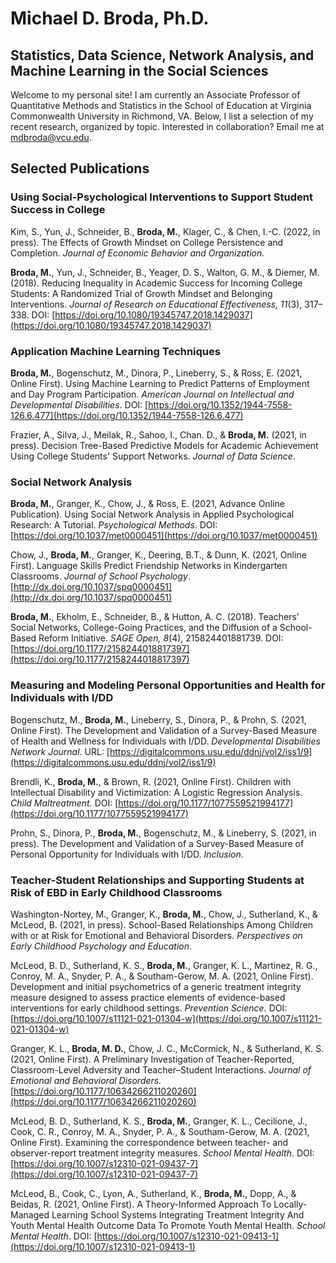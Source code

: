 # Michael D. Broda, Ph.D.
## Statistics, Data Science, Network Analysis, and Machine Learning in the Social Sciences

Welcome to my personal site! I am currently an Associate Professor of Quantitative Methods and Statistics in the School of Education at Virginia Commonwealth University in Richmond, VA. Below, I list a selection of my recent research, organized by topic. Interested in collaboration? Email me at [mdbroda@vcu.edu](mdbroda@vcu.edu).

## Selected Publications

### Using Social-Psychological Interventions to Support Student Success in College

Kim, S., Yun, J., Schneider, B., **Broda, M.**, Klager, C., & Chen, I.-C. (2022, in press). The Effects of Growth Mindset on College Persistence and Completion. *Journal of Economic Behavior and Organization.*

**Broda, M.**, Yun, J., Schneider, B., Yeager, D. S., Walton, G. M., & Diemer, M. (2018). Reducing Inequality in Academic Success for Incoming College Students: A Randomized Trial of Growth Mindset and Belonging Interventions. *Journal of Research on Educational Effectiveness, 11*(3), 317–338. DOI: [https://doi.org/10.1080/19345747.2018.1429037](https://doi.org/10.1080/19345747.2018.1429037)

### Application Machine Learning Techniques

**Broda, M.**, Bogenschutz, M., Dinora, P., Lineberry, S., & Ross, E. (2021, Online First). Using Machine Learning to Predict Patterns of Employment and Day Program Participation. *American Journal on Intellectual and Developmental Disabilities*. DOI: [https://doi.org/10.1352/1944-7558-126.6.477](https://doi.org/10.1352/1944-7558-126.6.477)

Frazier, A., Silva, J., Meilak, R., Sahoo, I., Chan. D., & **Broda, M.** (2021, in press). Decision Tree-Based Predictive Models for Academic Achievement Using College Students' Support Networks. *Journal of Data Science*.

### Social Network Analysis

**Broda, M.**, Granger, K., Chow, J., & Ross, E. (2021, Advance Online Publication). Using Social Network Analysis in Applied Psychological Research: A Tutorial. *Psychological Methods*. DOI: [https://doi.org/10.1037/met0000451](https://doi.org/10.1037/met0000451)

Chow, J., **Broda, M.**, Granger, K., Deering, B.T., & Dunn, K. (2021, Online First). Language Skills Predict Friendship Networks in Kindergarten Classrooms. *Journal of School Psychology*. [http://dx.doi.org/10.1037/spq0000451](http://dx.doi.org/10.1037/spq0000451)

**Broda, M.**, Ekholm, E., Schneider, B., & Hutton, A. C. (2018). Teachers’ Social Networks, College-Going Practices, and the Diffusion of a School-Based Reform Initiative. *SAGE Open, 8*(4), 215824401881739. DOI: [https://doi.org/10.1177/2158244018817397](https://doi.org/10.1177/2158244018817397)

### Measuring and Modeling Personal Opportunities and Health for Individuals with I/DD

Bogenschutz, M., **Broda, M.**, Lineberry, S., Dinora, P., & Prohn, S. (2021, Online First). The Development and Validation of a Survey-Based Measure of Health and Wellness for Individuals with I/DD. *Developmental Disabilities Network Journal*. URL:  [https://digitalcommons.usu.edu/ddnj/vol2/iss1/9](https://digitalcommons.usu.edu/ddnj/vol2/iss1/9)

Brendli, K., **Broda, M.**, & Brown, R. (2021, Online First). Children with Intellectual Disability and Victimization: A Logistic Regression Analysis. *Child Maltreatment*. DOI: [https://doi.org/10.1177/1077559521994177](https://doi.org/10.1177/1077559521994177)

Prohn, S., Dinora, P., **Broda, M.**, Bogenschutz, M., &  Lineberry, S. (2021, in press). The Development and Validation of a Survey-Based Measure of Personal Opportunity for Individuals with I/DD. *Inclusion*.

### Teacher-Student Relationships and Supporting Students at Risk of EBD in Early Childhood Classrooms

Washington-Nortey, M., Granger, K., **Broda, M.**, Chow, J., Sutherland, K., & McLeod, B. (2021, in press). School-Based Relationships Among Children with or at Risk for Emotional and Behavioral Disorders. *Perspectives on Early Childhood Psychology and Education*.

McLeod, B. D., Sutherland, K. S., **Broda, M.**, Granger, K. L., Martinez, R. G., Conroy, M. A., Snyder, P. A., & Southam-Gerow, M. A. (2021, Online First). Development and initial psychometrics of a generic treatment integrity measure designed to assess practice elements of evidence-based interventions for early childhood settings. *Prevention Science.* DOI: [https://doi.org/10.1007/s11121-021-01304-w](https://doi.org/10.1007/s11121-021-01304-w)

Granger, K. L., **Broda, M. D.**, Chow, J. C., McCormick, N., & Sutherland, K. S. (2021, Online First). A Preliminary Investigation of Teacher-Reported, Classroom-Level Adversity and Teacher–Student Interactions. *Journal of Emotional and Behavioral Disorders.* [https://doi.org/10.1177/10634266211020260](https://doi.org/10.1177/10634266211020260)

McLeod, B. D., Sutherland, K. S., **Broda, M.**, Granger, K. L., Cecilione, J., Cook, C. R., Conroy, M. A., Snyder, P. A., & Southam-Gerow, M. A. (2021, Online First). Examining the correspondence between teacher- and observer-report treatment integrity measures. *School Mental Health*. DOI: [https://doi.org/10.1007/s12310-021-09437-7](https://doi.org/10.1007/s12310-021-09437-7)

McLeod, B., Cook, C., Lyon, A., Sutherland, K., **Broda, M.**, Dopp, A., &  Beidas, R. (2021, Online First). A Theory-Informed Approach To Locally-Managed Learning School Systems Integrating Treatment Integrity And Youth Mental Health Outcome Data To Promote Youth Mental Health. *School Mental Health*. DOI: [https://doi.org/10.1007/s12310-021-09413-1](https://doi.org/10.1007/s12310-021-09413-1)

